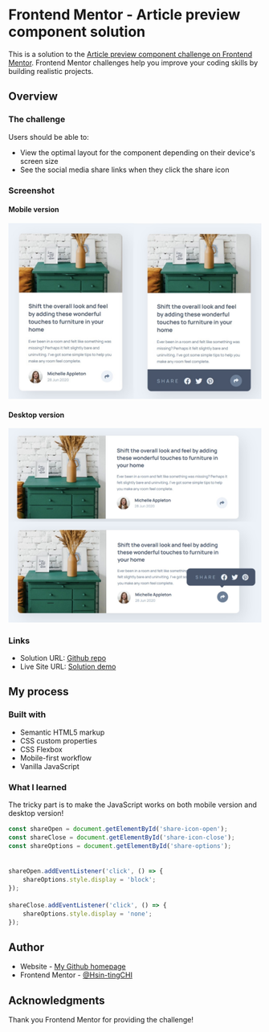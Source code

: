 # Frontend Mentor - Article preview component solution

This is a solution to the [Article preview component challenge on Frontend Mentor](https://www.frontendmentor.io/challenges/article-preview-component-dYBN_pYFT). Frontend Mentor challenges help you improve your coding skills by building realistic projects. 

## Overview

### The challenge

Users should be able to:

- View the optimal layout for the component depending on their device's screen size
- See the social media share links when they click the share icon

### Screenshot

#### Mobile version
![](./screenshot_1.jpg)

#### Desktop version
![](./screenshot_2.jpg)

### Links

- Solution URL: [Github repo](https://github.com/KellyCHI22/frontend-mentor-solutions/tree/main/16-article-preview-component)
- Live Site URL: [Solution demo](https://kellychi22.github.io/frontend-mentor-solutions/16-article-preview-component/)

## My process

### Built with

- Semantic HTML5 markup
- CSS custom properties
- CSS Flexbox
- Mobile-first workflow
- Vanilla JavaScript

### What I learned

The tricky part is to make the JavaScript works on both mobile version and desktop version!

```js
const shareOpen = document.getElementById('share-icon-open');
const shareClose = document.getElementById('share-icon-close');
const shareOptions = document.getElementById('share-options');


shareOpen.addEventListener('click', () => {
    shareOptions.style.display = 'block';
});

shareClose.addEventListener('click', () => {
    shareOptions.style.display = 'none';
});
```

## Author

- Website - [My Github homepage](https://github.com/KellyCHI22)
- Frontend Mentor - [@Hsin-tingCHI](https://www.frontendmentor.io/profile/Hsin-tingCHI)

## Acknowledgments

Thank you Frontend Mentor for providing the challenge!